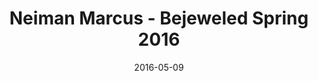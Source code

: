 ---
title: Neiman Marcus - Bejeweled Spring 2016
date: 2016-05-09
summary: |
  Neiman Marcus Bejeweled featuring a stunning South Sea Baroque Cultured Pearl Opera length necklace. ​​
featured_image: 2016-05-09.jpg
---